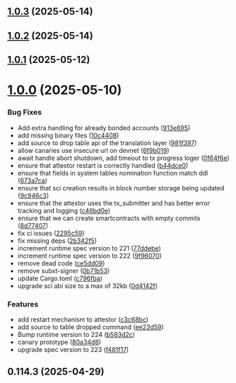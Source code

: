 ## [1.0.3](https://github.com/spaceandtimefdn/sxt-node/compare/v1.0.2...v1.0.3) (2025-05-14)



## [1.0.2](https://github.com/spaceandtimefdn/sxt-node/compare/v1.0.1...v1.0.2) (2025-05-14)



## [1.0.1](https://github.com/spaceandtimefdn/sxt-node/compare/v1.0.0...v1.0.1) (2025-05-12)



# [1.0.0](https://github.com/spaceandtimefdn/sxt-node/compare/v0.114.3...v1.0.0) (2025-05-10)


### Bug Fixes

* Add extra handling for already bonded accounts ([913e695](https://github.com/spaceandtimefdn/sxt-node/commit/913e6950dec599e49563024d4ea2597ac52e175b))
* add missing binary files ([10c4408](https://github.com/spaceandtimefdn/sxt-node/commit/10c44083963a19cb2f79fe69d97c26079b6e1130))
* add source to drop table api of the translation layer ([981f397](https://github.com/spaceandtimefdn/sxt-node/commit/981f397a87bc92ac1c35aa9f685a5ba338d76536))
* allow canaries use insecure url on devnet ([6f9b019](https://github.com/spaceandtimefdn/sxt-node/commit/6f9b019ce7c70c74f8d47da9b1f3664f0dc64dc6))
* await handle abort shutdown, add timeout to tx progress loger ([0f64f6e](https://github.com/spaceandtimefdn/sxt-node/commit/0f64f6e895a12491086c4723be4dc0c6b6ae1145))
* ensure that attestor restart is correctly handled ([b44dce0](https://github.com/spaceandtimefdn/sxt-node/commit/b44dce0a044388d52e634364716788ab67282625))
* ensure that fields in system tables nomination function match ddl ([673a7ca](https://github.com/spaceandtimefdn/sxt-node/commit/673a7ca8f2a711067eeb4a4419bde04b29cf1d95))
* ensure that sci creation results in block number storage being updated ([9c946c3](https://github.com/spaceandtimefdn/sxt-node/commit/9c946c3c083c4945f14d92b3ee84b90c986fe488))
* ensure that the attestor uses the tx_submitter and has better error tracking and logging ([c46bd0e](https://github.com/spaceandtimefdn/sxt-node/commit/c46bd0e5fcfb67c416bf322124dd8dcf22151add))
* ensure that we can create smartcontracts with empty commits ([8d77407](https://github.com/spaceandtimefdn/sxt-node/commit/8d77407dd46c53e78b737d6deca0dbc35e2eeb8b))
* fix ci issues ([2295c59](https://github.com/spaceandtimefdn/sxt-node/commit/2295c59be5afa10c25f34a2607ffcf4eb558e025))
* fix missing deps ([2b342f5](https://github.com/spaceandtimefdn/sxt-node/commit/2b342f51aff3bf1562f306f765e7a190922d6de3))
* increment runtime spec version to 221 ([77ddebe](https://github.com/spaceandtimefdn/sxt-node/commit/77ddebed3281a049e41483adc8489cb01c22bbeb))
* increment runtime spec version to 222 ([9f96070](https://github.com/spaceandtimefdn/sxt-node/commit/9f96070f08fd00f33e2152f0339221156a626cda))
* remove dead code ([ce5dd09](https://github.com/spaceandtimefdn/sxt-node/commit/ce5dd09f4af574c3df96fd424215b4a442259175))
* remove subxt-signer ([0b71b53](https://github.com/spaceandtimefdn/sxt-node/commit/0b71b538ce44d33677aac171a8d056885fe77247))
* update Cargo.toml ([c796fba](https://github.com/spaceandtimefdn/sxt-node/commit/c796fbaebde830332630334281202ed6964524ae))
* upgrade sci abi size to a max of 32kb ([0d4142f](https://github.com/spaceandtimefdn/sxt-node/commit/0d4142f217a0d007d957366de503798c3575c848))


### Features

* add restart mechanism to attestor ([c3c68bc](https://github.com/spaceandtimefdn/sxt-node/commit/c3c68bc55bf56a831e4ea7e4c75fd8ffc03175a9))
* add source to table dropped command ([ee23d59](https://github.com/spaceandtimefdn/sxt-node/commit/ee23d595655b1f3f63f12ba9db5500f68818dc59))
* Bump runtime version to 224 ([b583d2c](https://github.com/spaceandtimefdn/sxt-node/commit/b583d2c5485803622fda7076252694e7a5680659))
* canary prototype ([80a34d8](https://github.com/spaceandtimefdn/sxt-node/commit/80a34d8a7782134bc0e4799643e9f4ace5b43031))
* upgrade spec version to 223 ([f481f17](https://github.com/spaceandtimefdn/sxt-node/commit/f481f176270ca5477a81d8e27b61ed5ef479b21e))



## 0.114.3 (2025-04-29)



